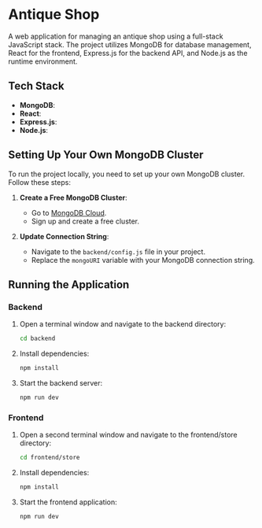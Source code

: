 # Antique Shop

A web application for managing an antique shop using a full-stack JavaScript stack. The project utilizes MongoDB for database management, React for the frontend, Express.js for the backend API, and Node.js as the runtime environment.

## Tech Stack
- **MongoDB**: 
- **React**: 
- **Express.js**:
- **Node.js**: 

## Setting Up Your Own MongoDB Cluster
To run the project locally, you need to set up your own MongoDB cluster. Follow these steps:
1. **Create a Free MongoDB Cluster**:
   - Go to [MongoDB Cloud](https://cloud.mongodb.com).
   - Sign up and create a free cluster.

2. **Update Connection String**:
   - Navigate to the `backend/config.js` file in your project.
   - Replace the `mongoURI` variable with your MongoDB connection string.

## Running the Application

### Backend
1. Open a terminal window and navigate to the backend directory:
   ```bash
   cd backend
   
2. Install dependencies:
   ```bash
   npm install
3. Start the backend server:
   ```bash
   npm run dev


### Frontend
1. Open a second terminal window and navigate to the frontend/store directory:
      ```bash
      cd frontend/store
2. Install dependencies:
      ```bash
      npm install
3. Start the frontend application:
      ```bash
      npm run dev
